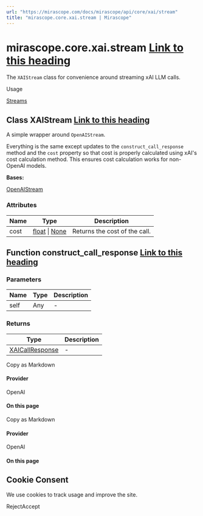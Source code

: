 ```yaml
---
url: "https://mirascope.com/docs/mirascope/api/core/xai/stream"
title: "mirascope.core.xai.stream | Mirascope"
---
```


# mirascope.core.xai.stream [Link to this heading](https://mirascope.com/docs/mirascope/api/core/xai/stream\#mirascope-core-xai-stream)

The `XAIStream` class for convenience around streaming xAI LLM calls.

Usage

[Streams](https://mirascope.com/docs/mirascope/learn/streams)

## Class XAIStream [Link to this heading](https://mirascope.com/docs/mirascope/api/core/xai/stream\#xaistream)

A simple wrapper around `OpenAIStream`.

Everything is the same except updates to the `construct_call_response` method and
the `cost` property so that cost is properly calculated using xAI's cost
calculation method. This ensures cost calculation works for non-OpenAI models.

**Bases:**

[OpenAIStream](https://mirascope.com/docs/mirascope/api/core/openai/stream#openaistream)

### Attributes

| Name | Type | Description |
| --- | --- | --- |
| cost | [float](https://docs.python.org/3/library/functions.html#float) \| [None](https://docs.python.org/3/library/constants.html#None) | Returns the cost of the call. |

## Function construct\_call\_response [Link to this heading](https://mirascope.com/docs/mirascope/api/core/xai/stream\#construct-call-response)

### Parameters

| Name | Type | Description |
| --- | --- | --- |
| self | Any | - |

### Returns

| Type | Description |
| --- | --- |
| [XAICallResponse](https://mirascope.com/docs/mirascope/api/core/xai/call_response#xaicallresponse) | - |

Copy as Markdown

#### Provider

OpenAI

#### On this page

Copy as Markdown

#### Provider

OpenAI

#### On this page

## Cookie Consent

We use cookies to track usage and improve the site.

RejectAccept